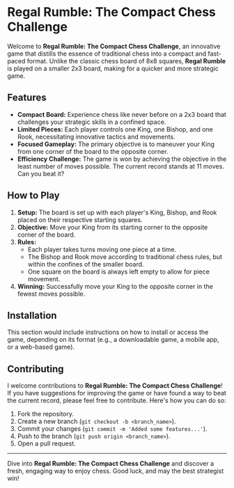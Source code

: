 # Regal Rumble: The Compact Chess Challenge

Welcome to **Regal Rumble: The Compact Chess Challenge**, an innovative game that distills the essence of traditional chess into a compact and fast-paced format. Unlike the classic chess board of 8x8 squares, **Regal Rumble** is played on a smaller 2x3 board, making for a quicker and more strategic game.

## Features

- **Compact Board:** Experience chess like never before on a 2x3 board that challenges your strategic skills in a confined space.
- **Limited Pieces:** Each player controls one King, one Bishop, and one Rook, necessitating innovative tactics and movements.
- **Focused Gameplay:** The primary objective is to maneuver your King from one corner of the board to the opposite corner.
- **Efficiency Challenge:** The game is won by achieving the objective in the least number of moves possible. The current record stands at 11 moves. Can you beat it?

## How to Play

1. **Setup:** The board is set up with each player's King, Bishop, and Rook placed on their respective starting squares.
2. **Objective:** Move your King from its starting corner to the opposite corner of the board.
3. **Rules:** 
   - Each player takes turns moving one piece at a time.
   - The Bishop and Rook move according to traditional chess rules, but within the confines of the smaller board.
   - One square on the board is always left empty to allow for piece movement.
4. **Winning:** Successfully move your King to the opposite corner in the fewest moves possible. 

## Installation

This section would include instructions on how to install or access the game, depending on its format (e.g., a downloadable game, a mobile app, or a web-based game).

## Contributing

I welcome contributions to **Regal Rumble: The Compact Chess Challenge**! If you have suggestions for improving the game or have found a way to beat the current record, please feel free to contribute. Here's how you can do so:

1. Fork the repository.
2. Create a new branch (`git checkout -b <branch_name>`).
3. Commit your changes (`git commit -m 'Added some features...'`).
4. Push to the branch (`git push origin <branch_name>`).
5. Open a pull request.

---

Dive into **Regal Rumble: The Compact Chess Challenge** and discover a fresh, engaging way to enjoy chess. Good luck, and may the best strategist win!

